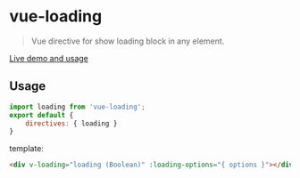 # vue-loading

> Vue directive for show loading block in any element.

[Live demo and usage](http://coffcer.github.io/vue-loading/)

## Usage

```javascript
import loading from 'vue-loading';
export default {
    directives: { loading }
}
```
template: 
```html
<div v-loading="loading (Boolean)" :loading-options="{ options }"></div>
```
